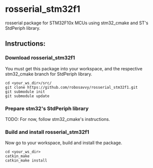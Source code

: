 # rosserial_stm32f1
rosserial package for STM32F10x MCUs using stm32_cmake and ST's StdPeriph library.

## Instructions:

### Download rosserial_stm32f1
You must get this package into your workspace, and the respective stm32_cmake branch for StdPeriph library.

    cd <your_ws_dir>/src/
    git clone https://github.com/robosavvy/rosserial_stm32f1.git
    git submodule init
    git submodule update
    
### Prepare stm32's StdPeriph library
TODO: For now, follow stm32_cmake's instructions.

### Build and install rosserial_stm32f1
Now go to your workspace, build and install the package.

    cd <your_ws_dir>
    catkin_make
    catkin_make install
